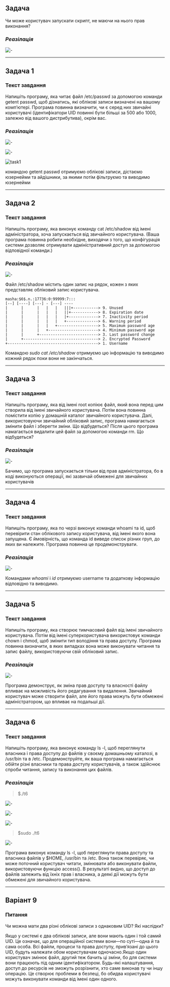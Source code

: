 ## Задача
Чи може користувач запускати скрипт, не маючи на нього прав виконання? 
### *Реазілація*
![-](bash_test.jpeg)
_______

## Задача 1

### Текст завдання
 Напишіть програму, яка читає файл /etc/passwd за допомогою команди getent passwd, щоб дізнатись, які облікові записи визначені на вашому комп’ютері.
 Програма повинна визначити, чи є серед них звичайні користувачі (ідентифікатори UID повинні бути більші за 500 або 1000, залежно від вашого дистрибутива), окрім вас.
### *Реазілація*
![-](cmnd_test.jpeg)

![-](getent_passwd.png)

![task1](result.png)

командою getent passwd отримуємо облікові записи, дістаємо юзернейми та айдішники, за якими потім фільтруємо та виводимо юзернейми
_______

## Задача 2

### Текст завдання
 Напишіть програму, яка виконує команду cat /etc/shadow від імені адміністратора, хоча запускається від звичайного користувача.
 (Ваша програма повинна робити необхідне, виходячи з того, що конфігурація системи дозволяє отримувати адміністративний доступ за допомогою відповідної команди.)
 
### *Реазілація*
![-](task2_result.jpeg)

Файл /etc/shadow містить один запис на рядок, кожен з яких представляє обліковий запис користувача.

```
masha:$6$.n.:17736:0:99999:7:::
[--] [----] [---] - [---] ----
|      |      |   |   |   |||+-----------> 9. Unused
|      |      |   |   |   ||+------------> 8. Expiration date
|      |      |   |   |   |+-------------> 7. Inactivity period
|      |      |   |   |   +--------------> 6. Warning period
|      |      |   |   +------------------> 5. Maximum password age
|      |      |   +----------------------> 4. Minimum password age
|      |      +--------------------------> 3. Last password change
|      +---------------------------------> 2. Encrypted Password
+----------------------------------------> 1. Username
```

Командою *sudo cat /etc/shadow* отримуємо цю інформацію та виводимо кожний рядок поки вони не закінчаться.
_______

## Задача 3

### Текст завдання
 Напишіть програму, яка від імені root копіює файл, який вона перед цим створила від імені звичайного користувача. Потім вона повинна помістити копію у домашній каталог звичайного користувача.
 Далі, використовуючи звичайний обліковий запис, програма намагається змінити файл і зберегти зміни. Що відбудеться?
 Після цього програма намагається видалити цей файл за допомогою команди rm. Що відбудеться?

 
### *Реазілація*
![-](task3_result.jpeg)

Бачимо, що програма запускається тільки від прав адміністратора, бо в коді виконуються операції, які зазвичай обмежені для звичайних користувачів
_______

## Задача 4

### Текст завдання
 Напишіть програму, яка по черзі виконує команди whoami та id, щоб перевірити стан облікового запису користувача, від імені якого вона запущена.
 Є ймовірність, що команда id виведе список різних груп, до яких ви належите. Програма повинна це продемонструвати.
 
### *Реазілація*
![-](task4_result.jpeg)


Командами  *whoami* i *id* отримуємо username та додаткову інформацію відповідно та виводимо.
_______

## Задача 5

### Текст завдання
 Напишіть програму, яка створює тимчасовий файл від імені звичайного користувача. Потім від імені суперкористувача використовує команди chown і chmod, щоб змінити тип володіння та права доступу.
 Програма повинна визначити, в яких випадках вона може виконувати читання та запис файлу, використовуючи свій обліковий запис.

 
### *Реазілація*
![-](task5_result.jpeg)

Програма демонструє, як зміна прав доступу та власності файлу впливає на можливість його редагування та видалення. Звичайний користувач може створити файл, але його права можуть бути обмежені адміністратором, що впливає на подальші дії.
_______

## Задача 6

### Текст завдання
 Напишіть програму, яка виконує команду ls -l, щоб переглянути власника і права доступу до файлів у своєму домашньому каталозі, в /usr/bin та в /etc.
 Продемонструйте, як ваша програма намагається обійти різні власники та права доступу користувачів, а також здійснює спроби читання, запису та виконання цих файлів.
 
### *Реазілація*

>$./t6

![-](task6pt1.jpeg)

![-](task6pt2.jpeg)

![-](task6pt3.jpeg)

>$sudo ./t6

![-](task6pt4.jpeg)

Програма виконує команду ls -l, щоб переглянути права доступу та власника файлів у $HOME, /usr/bin та /etc. Вона також перевіряє, чи може поточний користувач читати, змінювати або виконувати файли, використовуючи функцію access(). В результаті видно, що доступ до файлів залежить від їхніх прав і власника, а деякі дії можуть бути обмежені для звичайного користувача.
_______
## Варіант 9

### Питання
Чи можна мати два різні облікові записи з однаковим UID? Які наслідки?

Якщо у системі є два облікові записи, але вони мають один і той самий UID. Це означає, що для операційної системи вони—по суті—одна й та сама особа. Всі файли, процеси та права доступу, прив’язані до цього UID, будуть належати обом користувачам одночасно.Якщо один користувач змінює файл, другий теж бачить ці зміни, бо для системи вони працюють під одним ідентифікатором. Будь-які налаштування, доступ до ресурсів не зможуть розрізнити, хто саме виконав ту чи іншу операцію. Це створює проблеми в безпеці, бо обидва користувачі можуть виконувати команди від імені один одного.
